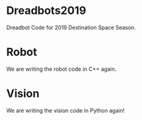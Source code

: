 # Dreadbots2019
Dreadbot Code for 2019 Destination Space Season.

# Robot
We are writing the robot code in C++ again.

# Vision
We are writing the vision code in Python again!
